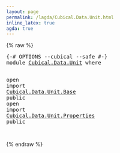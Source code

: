 ```yaml
---
layout: page
permalink: /lagda/Cubical.Data.Unit.html
inline_latex: true
agda: true
---
```

<body>
{% raw %}
<pre class="Agda">
<a id="1" class="Symbol">{-#</a> <a id="5" class="Keyword">OPTIONS</a> <a id="13" class="Pragma">--cubical</a> <a id="23" class="Pragma">--safe</a> <a id="30" class="Symbol">#-}</a>
<a id="34" class="Keyword">module</a> <a id="41" href="Cubical.Data.Unit.html" class="Module">Cubical.Data.Unit</a> <a id="59" class="Keyword">where</a>

<a id="66" class="Keyword">open</a> <a id="71" class="Keyword">import</a> <a id="78" href="Cubical.Data.Unit.Base.html" class="Module">Cubical.Data.Unit.Base</a>       <a id="107" class="Keyword">public</a>
<a id="114" class="Keyword">open</a> <a id="119" class="Keyword">import</a> <a id="126" href="Cubical.Data.Unit.Properties.html" class="Module">Cubical.Data.Unit.Properties</a> <a id="155" class="Keyword">public</a>

</pre>
{% endraw %}
</body>